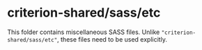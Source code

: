 # criterion-shared/sass/etc

This folder contains miscellaneous SASS files. Unlike `"criterion-shared/sass/etc"`, these files
need to be used explicitly.
